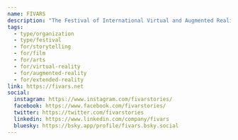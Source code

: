 ```yaml
---
name: FIVARS
description: "The Festival of International Virtual and Augmented Reality Stories is Canada's first virtual reality film festival, founded in 2015. FIVARS focuses on curating the best VR and AR narrative content from around the world, exploring and nurturing this platform for new forms of storytelling. The festival showcases immersive spherical narrative works including virtual reality, augmented reality, live VR performance theater and dance, projection mapping and spatialized audio."
tags:
  - type/organization
  - type/festival
  - for/storytelling
  - for/film
  - for/arts
  - for/virtual-reality
  - for/augmented-reality
  - for/extended-reality
link: https://fivars.net
social:
  instagram: https://www.instagram.com/fivarstories/
  facebook: https://www.facebook.com/fivarstories/
  twitter: https://twitter.com/fivarstories
  linkedin: https://www.linkedin.com/company/fivars
  bluesky: https://bsky.app/profile/fivars.bsky.social
---
```

